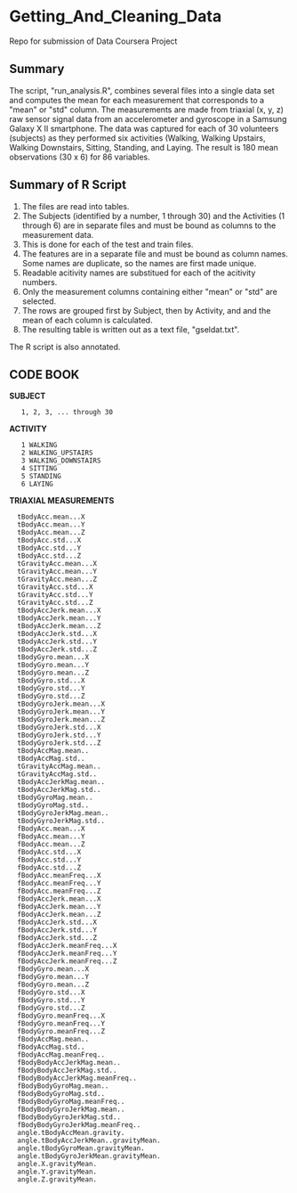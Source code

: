 # Getting_And_Cleaning_Data
Repo for submission of Data Coursera Project

**Summary**
-------

The script, "run_analysis.R", combines several files into a single data set and computes the mean for each measurement that corresponds to a "mean" or "std" column.  The measurements are made from triaxial (x, y, z) raw sensor signal data from an accelerometer and gyroscope in a Samsung Galaxy X II smartphone.  The data was captured for each of 30 volunteers (subjects) as they performed six activities (Walking, Walking Upstairs, Walking Downstairs, Sitting, Standing, and Laying.  The result is 180 mean observations (30 x 6) for 86 variables. 

**Summary of R Script**
-------------------

 1. The files are read into tables.
 2. The Subjects (identified by a number, 1 through 30) and the Activities (1 through 6) are in separate files and must be   bound as columns to the measurement data.
 3. This is done for each of the test and train files.
 4. The features are in a separate file and must be bound as column names.  Some names are duplicate, so the names are first  made unique.
 5. Readable acitivity names are substitued for each of the acitivity numbers.
 6. Only the measurement columns containing either "mean" or "std" are selected.
 7. The rows are grouped first by Subject, then by Activity, and and the mean of each column is calculated.
 8. The resulting table is written out as a text file, "gseldat.txt".

The R script is also annotated.

**CODE BOOK**
---------

**SUBJECT**
       
       1, 2, 3, ... through 30
       
**ACTIVITY**

       1 WALKING
       2 WALKING_UPSTAIRS
       3 WALKING_DOWNSTAIRS
       4 SITTING
       5 STANDING
       6 LAYING

**TRIAXIAL MEASUREMENTS**

      tBodyAcc.mean...X      
      tBodyAcc.mean...Y      
      tBodyAcc.mean...Z      
      tBodyAcc.std...X      
      tBodyAcc.std...Y      
      tBodyAcc.std...Z      
      tGravityAcc.mean...X      
      tGravityAcc.mean...Y      
      tGravityAcc.mean...Z      
      tGravityAcc.std...X      
      tGravityAcc.std...Y      
      tGravityAcc.std...Z      
      tBodyAccJerk.mean...X      
      tBodyAccJerk.mean...Y      
      tBodyAccJerk.mean...Z      
      tBodyAccJerk.std...X      
      tBodyAccJerk.std...Y      
      tBodyAccJerk.std...Z      
      tBodyGyro.mean...X      
      tBodyGyro.mean...Y      
      tBodyGyro.mean...Z      
      tBodyGyro.std...X      
      tBodyGyro.std...Y      
      tBodyGyro.std...Z      
      tBodyGyroJerk.mean...X      
      tBodyGyroJerk.mean...Y      
      tBodyGyroJerk.mean...Z      
      tBodyGyroJerk.std...X      
      tBodyGyroJerk.std...Y      
      tBodyGyroJerk.std...Z      
      tBodyAccMag.mean..      
      tBodyAccMag.std..      
      tGravityAccMag.mean..      
      tGravityAccMag.std..      
      tBodyAccJerkMag.mean..      
      tBodyAccJerkMag.std..      
      tBodyGyroMag.mean..      
      tBodyGyroMag.std..      
      tBodyGyroJerkMag.mean..      
      tBodyGyroJerkMag.std..      
      fBodyAcc.mean...X      
      fBodyAcc.mean...Y      
      fBodyAcc.mean...Z      
      fBodyAcc.std...X      
      fBodyAcc.std...Y      
      fBodyAcc.std...Z      
      fBodyAcc.meanFreq...X      
      fBodyAcc.meanFreq...Y      
      fBodyAcc.meanFreq...Z      
      fBodyAccJerk.mean...X      
      fBodyAccJerk.mean...Y      
      fBodyAccJerk.mean...Z      
      fBodyAccJerk.std...X      
      fBodyAccJerk.std...Y      
      fBodyAccJerk.std...Z      
      fBodyAccJerk.meanFreq...X      
      fBodyAccJerk.meanFreq...Y      
      fBodyAccJerk.meanFreq...Z      
      fBodyGyro.mean...X      
      fBodyGyro.mean...Y      
      fBodyGyro.mean...Z      
      fBodyGyro.std...X      
      fBodyGyro.std...Y      
      fBodyGyro.std...Z      
      fBodyGyro.meanFreq...X      
      fBodyGyro.meanFreq...Y      
      fBodyGyro.meanFreq...Z      
      fBodyAccMag.mean..      
      fBodyAccMag.std..      
      fBodyAccMag.meanFreq..      
      fBodyBodyAccJerkMag.mean..      
      fBodyBodyAccJerkMag.std..      
      fBodyBodyAccJerkMag.meanFreq..      
      fBodyBodyGyroMag.mean..      
      fBodyBodyGyroMag.std..      
      fBodyBodyGyroMag.meanFreq..      
      fBodyBodyGyroJerkMag.mean..      
      fBodyBodyGyroJerkMag.std..      
      fBodyBodyGyroJerkMag.meanFreq..      
      angle.tBodyAccMean.gravity.      
      angle.tBodyAccJerkMean..gravityMean.      
      angle.tBodyGyroMean.gravityMean.      
      angle.tBodyGyroJerkMean.gravityMean.      
      angle.X.gravityMean.      
      angle.Y.gravityMean.      
      angle.Z.gravityMean.      
